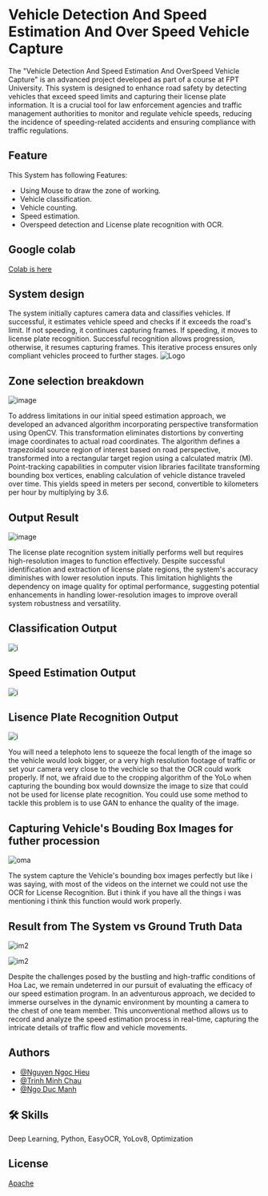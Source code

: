 
# Vehicle Detection And Speed Estimation And Over Speed Vehicle Capture


The "Vehicle Detection And Speed Estimation And OverSpeed Vehicle Capture" is an advanced project developed as part of a course at FPT University. This system is designed to enhance road safety by detecting vehicles that exceed speed limits and capturing their license plate information. It is a crucial tool for law enforcement agencies and traffic management authorities to monitor and regulate vehicle speeds, reducing the incidence of speeding-related accidents and ensuring compliance with traffic regulations.
## Feature

This System has following Features:
 
 -  Using Mouse to draw the zone of working. 
 -  Vehicle classification.
 -  Vehicle counting.
 -  Speed estimation.
 -  Overspeed detection and License plate recognition with OCR.
 



## Google colab

[Colab is here](https://colab.research.google.com/drive/1tlNGIsUnlHYSgf2i7Dln3h65MIv9YDSY#scrollTo=bm34yPDHMS8H)


## System design
The system initially captures camera data and classifies vehicles. If successful, it estimates vehicle speed and checks if it exceeds the road's limit. If not speeding, it continues capturing frames. If speeding, it moves to license plate recognition. Successful recognition allows progression, otherwise, it resumes capturing frames. This iterative process ensures only compliant vehicles proceed to further stages.
![Logo](https://github.com/ChauTr1102/20-10-flowers/blob/main/img/diagram.png?raw=true)

## Zone selection breakdown

![image](https://github.com/ChauTr1102/20-10-flowers/blob/main/img/speed.png?raw=true)

To address limitations in our initial speed estimation approach, we developed an advanced algorithm incorporating perspective transformation using OpenCV. This transformation eliminates distortions by converting image coordinates to actual road coordinates. The algorithm defines a trapezoidal source region of interest based on road perspective, transformed into a rectangular target region using a calculated matrix (M). Point-tracking capabilities in computer vision libraries facilitate transforming bounding box vertices, enabling calculation of vehicle distance traveled over time. This yields speed in meters per second, convertible to kilometers per hour by multiplying by 3.6.

## Output Result

![image](https://github.com/ChauTr1102/20-10-flowers/blob/main/img/Screenshot%202024-06-02%20105101.png?raw=true)

The license plate recognition system initially performs well but requires high-resolution images to function effectively. Despite successful identification and extraction of license plate regions, the system's accuracy diminishes with lower resolution inputs. This limitation highlights the dependency on image quality for optimal performance, suggesting potential enhancements in handling lower-resolution images to improve overall system robustness and versatility.

## Classification Output
![i](https://github.com/ChauTr1102/20-10-flowers/blob/main/img/Screenshot%202024-06-02%20114039.png?raw=true)

## Speed Estimation Output
![i](https://github.com/ChauTr1102/20-10-flowers/blob/main/img/Screenshot%202024-06-02%20104451.png?raw=true)

## Lisence Plate Recognition Output

![i](https://github.com/ChauTr1102/20-10-flowers/blob/main/img/Screenshot%202024-06-02%20105206.png?raw=true)

You will need a telephoto lens to squeeze the focal length of the image so the vehicle would look bigger, or a very high resolution footage of traffic or set your camera very close to the vechicle so that the OCR could work properly. If not, we afraid due to the cropping algorithm of the YoLo when capturing the bounding box would downsize the image to size that could not be used for license plate recognition. You could use some method to tackle this problem is to use GAN to enhance the quality of the image.

## Capturing Vehicle's Bouding Box Images for futher procession

![oma](https://github.com/ChauTr1102/20-10-flowers/blob/main/img/Screenshot%202024-06-02%20104550.png?raw=true)

The system capture the Vehicle's bounding box images perfectly but like i was saying, with most of the videos on the internet we could not use the OCR for License Recognition. But i think if you have all the things i was mentioning i think this function would work properly.

## Result from The System vs Ground Truth Data 

![im2](https://github.com/ChauTr1102/20-10-flowers/blob/main/img/0307(2).png?raw=true)

![im2](https://raw.githubusercontent.com/ChauTr1102/20-10-flowers/8d0eb2ca348f324f1d6e97a278a7bb07de5a5f96/result.png)

Despite the challenges posed by the bustling and high-traffic conditions of Hoa Lac, we remain undeterred in our pursuit of evaluating the efficacy of our speed estimation program. In an adventurous approach, we decided to immerse ourselves in the dynamic environment by mounting a camera to the chest of one team member. This unconventional method allows us to record and analyze the speed estimation process in real-time, capturing the intricate details of traffic flow and vehicle movements. 


## Authors

- [@Nguyen Ngoc Hieu](https://github.com/Bojjoo)
- [@Trinh Minh Chau](https://github.com/ChauTr1102)
- [@Ngo Duc Manh](https://github.com/zerfop)


## 🛠 Skills
Deep Learning, Python, EasyOCR, YoLov8, Optimization


## License

[Apache](https://choosealicense.com/licenses/apache-2.0/)

